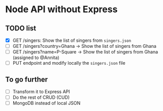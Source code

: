 # Node API without Express

## TODO list

- [x] GET /singers: Show the list of singers from `singers.json`
- [ ] GET /singers?country=Ghana -> Show the list of singers from Ghana
- [ ] GET /singers?name=P-Square -> Show the list of singers from Ghana (assigned to @Annita)
- [ ] PUT endpoint and modify locally the `singers.json` file

## To go further

- [ ] Transform it to Express API
- [ ] Do the rest of CRUD (CUD)
- [ ] MongoDB instead of local JSON
